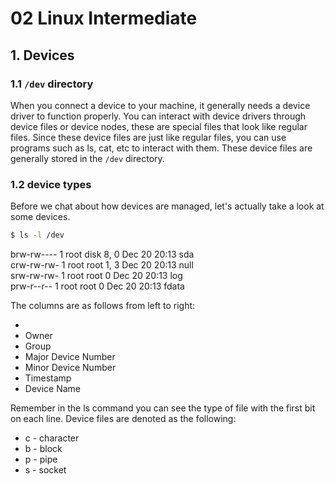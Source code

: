 # 02 Linux Intermediate

## 1. Devices
### 1.1 `/dev` directory
When you connect a device to your machine, it generally needs a device driver to function properly. You can interact with device drivers through device files or device nodes, these are special files that look like regular files. Since these device files are just like regular files, you can use programs such as ls, cat, etc to interact with them. These device files are generally stored in the `/dev` directory.

### 1.2 device types
Before we chat about how devices are managed, let's actually take a look at some devices.
```sh
$ ls -l /dev
```  


brw-rw----   1 root disk      8,   0 Dec 20 20:13 sda  
crw-rw-rw-   1 root root      1,   3 Dec 20 20:13 null  
srw-rw-rw-   1 root root           0 Dec 20 20:13 log  
prw-r--r--   1 root root           0 Dec 20 20:13 fdata


The columns are as follows from left to right:

-   
-   Owner
-   Group
-   Major Device Number
-   Minor Device Number
-   Timestamp
-   Device Name

Remember in the ls command you can see the type of file with the first bit on each line. Device files are denoted as the following:

-   c - character
-   b - block
-   p - pipe
-   s - socket
<!--stackedit_data:
eyJoaXN0b3J5IjpbLTE2ODk3MTc0OTEsLTE1NDM5NjQ5MzJdfQ
==
-->